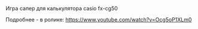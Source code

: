 Игра сапер для калькулятора casio fx-cg50

Подробнее - в ролике: https://www.youtube.com/watch?v=Ocg5oP1XLm0
